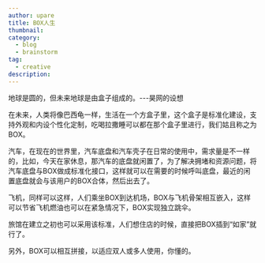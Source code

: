 ```yaml
---
author: upare
title: BOX人生
thumbnail:
category:
  - blog
  - brainstorm
tag:
  - creative
description: 
---
```

地球是圆的，但未来地球是由盒子组成的。---昊网的设想

在未来，人类将像巴西龟一样，生活在一个方盒子里，这个盒子是标准化建设，支持外观和内设个性化定制，吃喝拉撒睡可以都在那个盒子里进行，我们姑且称之为BOX。

汽车，在现在的世界里，汽车底盘和汽车壳子在日常的使用中，需求量是不一样的，比如，今天在家休息，那汽车的底盘就闲置了，为了解决拥堵和资源问题，将汽车底盘与BOX做成标准化接口，这样就可以在需要的时候呼叫底盘，最近的闲置底盘就会与该用户的BOX合体，然后出去了。

飞机，同样可以这样，人们乘坐BOX到达机场，BOX与飞机骨架相互嵌入，这样可以节省飞机燃油也可以在紧急情况下，BOX实现独立跳伞。

旅馆在建立之初也可以采用该标准，人们想住店的时候，直接把BOX插到“如家”就行了。

另外，BOX可以相互拼接，以适应双人或多人使用，你懂的。